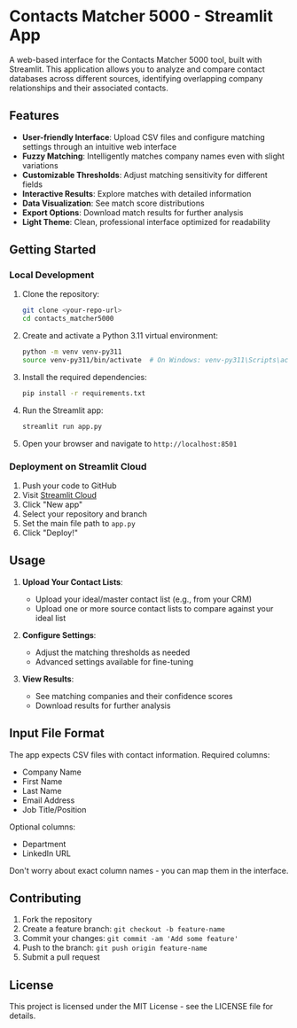# Contacts Matcher 5000 - Streamlit App

A web-based interface for the Contacts Matcher 5000 tool, built with Streamlit. This application allows you to analyze and compare contact databases across different sources, identifying overlapping company relationships and their associated contacts.

## Features

- **User-friendly Interface**: Upload CSV files and configure matching settings through an intuitive web interface
- **Fuzzy Matching**: Intelligently matches company names even with slight variations
- **Customizable Thresholds**: Adjust matching sensitivity for different fields
- **Interactive Results**: Explore matches with detailed information
- **Data Visualization**: See match score distributions
- **Export Options**: Download match results for further analysis
- **Light Theme**: Clean, professional interface optimized for readability

## Getting Started

### Local Development

1. Clone the repository:
   ```bash
   git clone <your-repo-url>
   cd contacts_matcher5000
   ```

2. Create and activate a Python 3.11 virtual environment:
   ```bash
   python -m venv venv-py311
   source venv-py311/bin/activate  # On Windows: venv-py311\Scripts\activate
   ```

3. Install the required dependencies:
   ```bash
   pip install -r requirements.txt
   ```

4. Run the Streamlit app:
   ```bash
   streamlit run app.py
   ```

5. Open your browser and navigate to `http://localhost:8501`

### Deployment on Streamlit Cloud

1. Push your code to GitHub
2. Visit [Streamlit Cloud](https://streamlit.io/cloud)
3. Click "New app"
4. Select your repository and branch
5. Set the main file path to `app.py`
6. Click "Deploy!"

## Usage

1. **Upload Your Contact Lists**:
   - Upload your ideal/master contact list (e.g., from your CRM)
   - Upload one or more source contact lists to compare against your ideal list

2. **Configure Settings**:
   - Adjust the matching thresholds as needed
   - Advanced settings available for fine-tuning

3. **View Results**:
   - See matching companies and their confidence scores
   - Download results for further analysis

## Input File Format

The app expects CSV files with contact information. Required columns:
- Company Name
- First Name
- Last Name
- Email Address
- Job Title/Position

Optional columns:
- Department
- LinkedIn URL

Don't worry about exact column names - you can map them in the interface.

## Contributing

1. Fork the repository
2. Create a feature branch: `git checkout -b feature-name`
3. Commit your changes: `git commit -am 'Add some feature'`
4. Push to the branch: `git push origin feature-name`
5. Submit a pull request

## License

This project is licensed under the MIT License - see the LICENSE file for details. 
